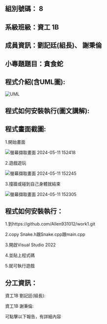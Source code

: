 ## 組別號碼： 8

## 系級班級：資工 1B

## 成員資訊：劉記廷(組長)、 謝秉倫

## 小專題題目：貪食蛇

## 程式介紹(含UML圖):
![UML](https://github.com/Allen931012/Snake/assets/164881533/a6b1a0e7-ef9a-4da8-8e51-87b10662e560)


## 程式如何安裝執行(圖文講解):


## 程式畫面截圖:
1.開始畫面

![螢幕擷取畫面 2024-05-11 152418](https://github.com/Allen931012/Snake/assets/164881533/f927fa3d-6526-4a06-a42d-577ac2bfcfea)

2.遊戲遊玩

![螢幕擷取畫面 2024-05-11 152245](https://github.com/Allen931012/Snake/assets/164881533/7bf24440-6eb6-4d78-b3e4-ac00c5e7d3b9)

3.撞牆或碰到自己身體就結束

![螢幕擷取畫面 2024-05-11 152305](https://github.com/Allen931012/Snake/assets/164881533/66a0ba81-fbdb-4a78-b565-bb8875105927)


## 程式如何安裝執行：
1.到https://github.com/Allen931012/work1.git

2.copy Snake.h跟Snake.cpp跟main.cpp

3.開啟Visual Studio 2022

4.並貼上程式碼

5.就可執行遊戲


## 分工資訊：

資工1B 劉記廷(組長):

資工1B 謝秉倫:

可點擊以下報告，有詳細內容
